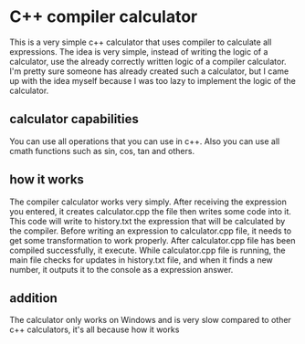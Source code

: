 # C++ compiler calculator
This is a very simple c++ calculator that uses compiler to calculate all expressions. The idea is very simple, instead of writing the logic of a calculator, use the already correctly written logic of a compiler calculator. I'm pretty sure someone has already created such a calculator, but I came up with the idea myself because I was too lazy to implement the logic of the calculator.
## calculator capabilities
You can use all operations that you can use in c++. Also you can use all cmath functions such as sin, cos, tan and others.
## how it works
The compiler calculator works very simply. After receiving the expression you entered, it creates calculator.cpp the file then writes some code into it. This code will write to history.txt the expression that will be calculated by the compiler. Before writing an expression to calculator.cpp file, it needs to get some transformation to work properly. After calculator.cpp file has been compiled successfully, it execute. While calculator.cpp file is running, the main file checks for updates in history.txt file, and when it finds a new number, it outputs it to the console as a expression answer.
## addition
The calculator only works on Windows and is very slow compared to other c++ calculators, it's all because how it works
